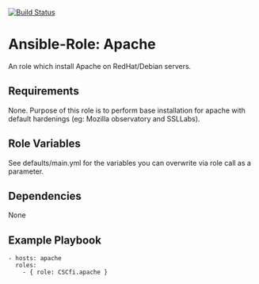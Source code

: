 [![Build Status](https://travis-ci.org/CSCfi/ansible-role-apache.svg?branch=master)](https://travis-ci.org/CSCfi/ansible-role-apache)

Ansible-Role: Apache
=========

An role which install Apache on RedHat/Debian servers.

Requirements
------------

None. Purpose of this role is to perform base installation for apache with default hardenings (eg: Mozilla observatory and SSLLabs).

Role Variables
--------------

See defaults/main.yml for the variables you can overwrite via role call as a parameter.

Dependencies
------------

None

Example Playbook
----------------

    - hosts: apache
      roles:
        - { role: CSCfi.apache }
